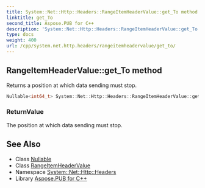 ```yaml
---
title: System::Net::Http::Headers::RangeItemHeaderValue::get_To method
linktitle: get_To
second_title: Aspose.PUB for C++
description: 'System::Net::Http::Headers::RangeItemHeaderValue::get_To method. Returns a position at which data sending must stop in C++.'
type: docs
weight: 400
url: /cpp/system.net.http.headers/rangeitemheadervalue/get_to/
---
```

## RangeItemHeaderValue::get_To method


Returns a position at which data sending must stop.

```cpp
Nullable<int64_t> System::Net::Http::Headers::RangeItemHeaderValue::get_To()
```


### ReturnValue

The position at which data sending must stop.

## See Also

* Class [Nullable](../../../system/nullable/)
* Class [RangeItemHeaderValue](../)
* Namespace [System::Net::Http::Headers](../../)
* Library [Aspose.PUB for C++](../../../)
